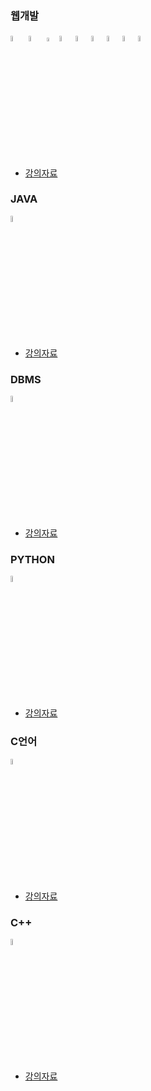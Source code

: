 <!--
**to7485/to7485** is a ✨ _special_ ✨ repository because its `README.md` (this file) appears on your GitHub profile.

Here are some ideas to get you started:

- 🔭 I’m currently working on ...
- 🌱 I’m currently learning ...
- 👯 I’m looking to collaborate on ...
- 🤔 I’m looking for help with ...
- 💬 Ask me about ...
- 📫 How to reach me: ...
- 😄 Pronouns: ...
- ⚡ Fun fact: ...
-->
### 웹개발
<image src="image/java_icon.jpeg" width="5%" height="5%"> <image src="image/html_icon.ico" width="5%" height="5%"> <image src="image/css_icon.png" width="4%" height="4%"><image src="image/js_icon.png" width="5%" height="5%"><image src="image/oracle_icon.jpeg" width="5%" height="5%"><image src="image/jsp_icon.png" width="5%" height="5%"><image src="image/spring_icon.png" width="5%" height="5%"><image src="image/thymeleaf_icon.png" width="5%" height="5%"><image src="image/springboot_icon.png" width="5%" height="5%">
- [강의자료](https://github.com/to7485/Web1500)

### JAVA
<image src="image/java_icon.jpeg" width="5%" height="5%">
  
- [강의자료](https://github.com/to7485/Java1900)

### DBMS
<image src="image/oracle_icon.jpeg" width="5%" height="5%">
  
- [강의자료](https://github.com/to7485/DBMS1900)

### PYTHON
<image src="image/python_icon.png" width="5%" height="5%">

- [강의자료](https://github.com/to7485/PYTHON1900)

### C언어
<image src="image/c_icon.webp" width="5%" height="5%">

- [강의자료](https://github.com/to7485/Clang)

### C++
<image src="image/c++_icon.png" width="5%" height="5%">
  
- [강의자료](https://github.com/to7485/CppLang)

